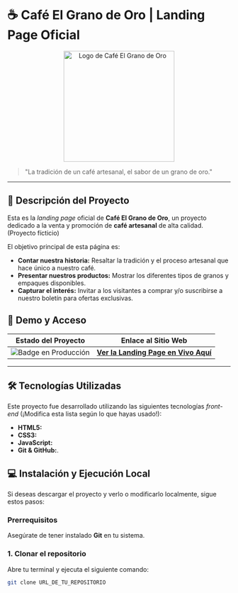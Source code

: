 # ☕ Café El Grano de Oro | Landing Page Oficial

<p align="center">
  <img src="URL_DEL_LOGO_AQUI" alt="Logo de Café El Grano de Oro" width="250"/>
</p>

> "La tradición de un café artesanal, el sabor de un grano de oro."

---

## 🌟 Descripción del Proyecto

Esta es la *landing page* oficial de **Café El Grano de Oro**, un proyecto dedicado a la venta y promoción de **café artesanal** de alta calidad. (Proyecto fícticio)

El objetivo principal de esta página es:
* **Contar nuestra historia:** Resaltar la tradición y el proceso artesanal que hace único a nuestro café.
* **Presentar nuestros productos:** Mostrar los diferentes tipos de granos y empaques disponibles.
* **Capturar el interés:** Invitar a los visitantes a comprar y/o suscribirse a nuestro boletín para ofertas exclusivas.

## 🚀 Demo y Acceso

| Estado del Proyecto | Enlace al Sitio Web |
| :---: | :---: |
| ![Badge en Producción](https://img.shields.io/badge/STATUS-PRODUCCIÓN-success) | [**Ver la Landing Page en Vivo Aquí**](URL_DEL_SITIO_EN_VIVO) |

---

## 🛠️ Tecnologías Utilizadas

Este proyecto fue desarrollado utilizando las siguientes tecnologías *front-end* (¡Modifica esta lista según lo que hayas usado!):

* **HTML5:** 
* **CSS3:** 
* **JavaScript:** 
* **Git & GitHub:**.

## 💻 Instalación y Ejecución Local

Si deseas descargar el proyecto y verlo o modificarlo localmente, sigue estos pasos:

### Prerrequisitos
Asegúrate de tener instalado **Git** en tu sistema.

### 1. Clonar el repositorio
Abre tu terminal y ejecuta el siguiente comando:

```bash
git clone URL_DE_TU_REPOSITORIO